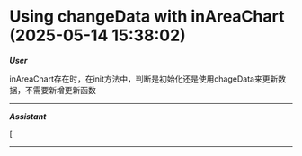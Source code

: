 <!-- Generated by SpecStory -->

# Using changeData with inAreaChart (2025-05-14 15:38:02)

_**User**_

inAreaChart存在时，在init方法中，判断是初始化还是使用chageData来更新数据，不需要新增更新函数

---

_**Assistant**_

[

---

